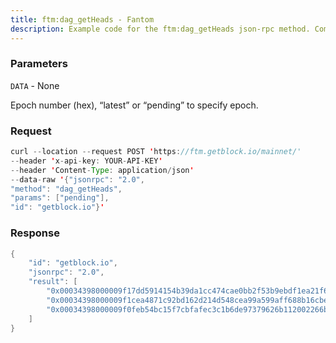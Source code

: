 ```yaml
---
title: ftm:dag_getHeads - Fantom
description: Example code for the ftm:dag_getHeads json-rpc method. Сomplete guide on how to use ftm:dag_getHeads json-rpc in GetBlock.io Web3 documentation.
---
```


### Parameters


`DATA` - None

Epoch number (hex), “latest” or “pending” to specify epoch.

### Request

``` java
curl --location --request POST 'https://ftm.getblock.io/mainnet/' 
--header 'x-api-key: YOUR-API-KEY' 
--header 'Content-Type: application/json' 
--data-raw '{"jsonrpc": "2.0",
"method": "dag_getHeads",
"params": ["pending"],
"id": "getblock.io"}'
```

###  Response

``` java
{
    "id": "getblock.io",
    "jsonrpc": "2.0",
    "result": [
        "0x00034398000009f17dd5914154b39da1cc474cae0bb2f53b9ebdf1ea21f6b39d",
        "0x00034398000009f1cea4871c92bd162d214d548cea99a599aff688b16cbe2f15",
        "0x00034398000009f0feb54bc15f7cbfafec3c1b6de97379626b112002266b50a4"
    ]
}
```

